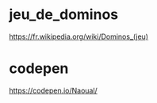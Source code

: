 # jeu_de_dominos
https://fr.wikipedia.org/wiki/Dominos_(jeu)<br>

# codepen
https://codepen.io/Naoual/
